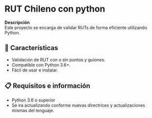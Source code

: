 # RUT Chileno con python

**Descripción**  
Este proyecto se encarga de validar RUTs de forma eficiente utilizando Python.

## 🚀 Características
- Validación de RUT con o sin puntos y guiones.
- Compatible con Python 3.6+.
- Fácil de usar e instalar.

## 📋 Requisitos e información
- Python 3.6 o superior
- Se ira actualizando conforme nuevas directrices y actualizaciones mismas del lenguaje.
